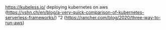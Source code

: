 https://kubeless.io/
deploying kubernetes on aws (https://vshn.ch/en/blog/a-very-quick-comparison-of-kubernetes-serverless-frameworks/)
"2 (https://rancher.com/blog/2020/three-way-to-run-aws)
